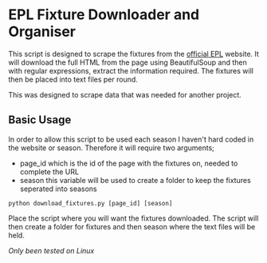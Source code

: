# EPL Fixture Downloader and Organiser

This script is designed to scrape the fixtures from the [official EPL](https://www.premierleague.com)
 website. It will download the full HTML from the page using BeautifulSoup and then
 with regular expressions, extract the information required. The fixtures will then be placed into
 text files per round.

 This was designed to scrape data that was needed for another project.

## Basic Usage
In order to allow this script to be used each season I haven't hard coded in the website or season.
Therefore it will require two arguments;

* page_id which is the id of the page with the fixtures on, needed to complete the URL
* season this variable will be used to create a folder to keep the fixtures seperated into seasons

`python download_fixtures.py [page_id] [season]`

Place the script where you will want the fixtures downloaded. The script will then create a folder for fixtures and then season where the text files will be held.

*Only been tested on Linux*
